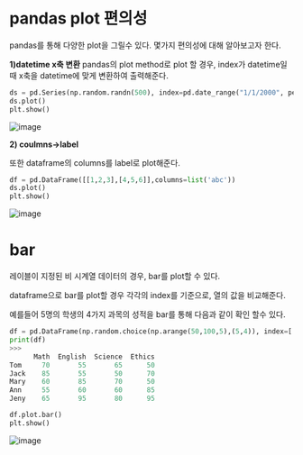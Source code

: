 # pandas plot 편의성

pandas를 통해 다양한 plot을 그릴수 있다. 몇가지 편의성에 대해 알아보고자 한다.

__1)datetime x축 변환__
pandas의 plot method로 plot 할 경우, index가 datetime일때 x축을 datetime에 맞게 변환하여 출력해준다.

```python
ds = pd.Series(np.random.randn(500), index=pd.date_range("1/1/2000", periods=500))
ds.plot()
plt.show()
```
![image](https://user-images.githubusercontent.com/73323188/121524935-c491d800-ca32-11eb-9e0d-c69681b8decd.png)

__2) coulmns->label__

또한 dataframe의 columns를 label로 plot해준다.
```python
df = pd.DataFrame([[1,2,3],[4,5,6]],columns=list('abc'))
ds.plot()
plt.show()
```
![image](https://user-images.githubusercontent.com/73323188/121526073-040cf400-ca34-11eb-8cbd-12b744c19daa.png)

# bar

레이블이 지정된 비 시계열 데이터의 경우, bar를 plot할 수 있다.

dataframe으로 bar를 plot할 경우 각각의 index를 기준으로, 열의 값을 비교해준다.

예를들어 5명의 학생의 4가지 과목의 성적을 bar를 통해 다음과 같이 확인 할수 있다.
```python
df = pd.DataFrame(np.random.choice(np.arange(50,100,5),(5,4)), index=['Tom','Jack','Mary','Ann','Jeny'],columns=["Math", "English", "Science","Ethics"])
print(df)
>>>
      Math  English  Science  Ethics
Tom     70       55       65      50
Jack    85       55       50      70
Mary    60       85       70      50
Ann     55       60       60      85
Jeny    65       95       80      95

df.plot.bar()
plt.show()
```
![image](https://user-images.githubusercontent.com/73323188/121527881-dcb72680-ca35-11eb-96c8-9f5b73917a11.png)
 
